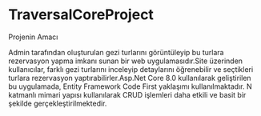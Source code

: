 # TraversalCoreProject

Projenin Amacı

Admin tarafından oluşturulan gezi turlarını görüntüleyip bu turlara rezervasyon yapma imkanı sunan bir web uygulamasıdır.Site üzerinden kullanıcılar, farklı gezi turlarını inceleyip detaylarını öğrenebilir ve seçtikleri turlara rezervasyon yaptırabilirler.Asp.Net Core 8.0 kullanılarak geliştirilen bu uygulamada, Entity Framework Code First yaklaşımı kullanılmaktadır. N katmanlı mimari yapısı kullanılarak CRUD işlemleri daha etkili ve basit bir şekilde gerçekleştirilmektedir.




